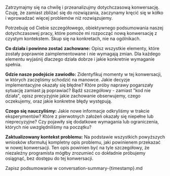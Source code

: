 Zatrzymajmy się na chwilę i przeanalizujmy dotychczasową konwersację. Czuję, że zamiast zbliżać się do rozwiązania, zaczynamy kręcić się w kółko i wprowadzać więcej problemów niż rozwiązujemy.

Potrzebuję od Ciebie szczegółowego, obiektywnego podsumowania naszej dotychczasowej pracy, które pomoże mi rozpocząć nową konwersację z czystym kontekstem. Skup się na konkretach, nie na ogólnikach.

**Co działa i powinno zostać zachowane:**
Opisz wszystkie elementy, które zostały poprawnie zaimplementowane i nie wymagają zmian. Dla każdego elementu wyjaśnij dlaczego działa dobrze i jakie konkretnie wymaganie spełnia.

**Gdzie nasze podejście zawiodło:**
Zidentyfikuj momenty w tej konwersacji, w których zaczęliśmy schodzić na manowce. Jakie decyzje implementacyjne okazały się błędne? Które próby naprawy pogarszały sytuację zamiast ją poprawiać? Bądź szczegółowy - zamiast "kod nie działa", opisz precyzyjnie jakie zachowanie obserwujemy, czego oczekujemy, oraz jakie konkretne błędy występują.

**Czego się nauczyliśmy:**
Jakie nowe informacje odkryliśmy w trakcie eksperymentów? Które z pierwotnych założeń okazały się niepełne lub nieprecyzyjne? Czy pojawiły się dodatkowe wymagania lub ograniczenia, których nie uwzględniliśmy na początku?

**Zaktualizowany kontekst problemu:**
Na podstawie wszystkich powyższych wniosków sformułuj kompletny opis problemu, jaki powinienem przekazać w nowej konwersacji. Ten opis powinien być na tyle szczegółowy, że niezależny programista mógłby zrozumieć co dokładnie próbujemy osiągnąć, bez dostępu do tej konwersacji.

Zapisz podsumowanie w conversation-summary-{timestamp}.md
